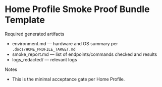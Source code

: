 # Home Profile Smoke Proof Bundle Template

Required generated artifacts

- environment.md — hardware and OS summary per `.docs/HOME_PROFILE_TARGET.md`
- smoke_report.md — list of endpoints/commands checked and results
- logs_redacted/ — relevant logs

Notes

- This is the minimal acceptance gate per Home Profile.
